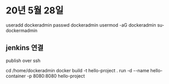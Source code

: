 # 20년 5월 28일

useradd dockeradmin
passwd dockeradmin
usermod -aG dockeradmin
su- dockermadmin

## jenkins 연결
publish over ssh

cd /home/dockeradmin
docker build -t hello-project .
run -d --name hello-container -p 8080:8080 hello-project